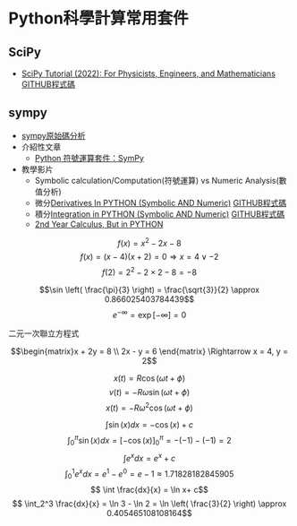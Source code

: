 # Python科學計算常用套件

## SciPy
- [SciPy Tutorial (2022): For Physicists, Engineers, and Mathematicians](https://www.youtube.com/watch?v=jmX4FOUEfgU&list=PLkdGijFCNuVm4IfZlsZPEt4fPJHfl-0g5&index=3&t=731s)  [GITHUB程式碼](https://github.com/lukepolson/youtube_channel/blob/main/Python%20Tutorial%20Series/scipy_essentials.ipynb)


## sympy
- [sympy原始碼分析](https://github.com/sympy/sympy/tree/master/sympy)
- 介紹性文章
  - [Python 符號運算套件：SymPy](https://hackmd.io/@yizhewang/Syj4ncoCm?type=view)
- 教學影片
  - Symbolic calculation/Computation(符號運算) vs Numeric Analysis(數值分析)
  - 微分[Derivatives In PYTHON (Symbolic AND Numeric)](https://www.youtube.com/watch?v=DeeoiE22bZ8) [GITHUB程式碼](https://github.com/lukepolson/youtube_channel/blob/main/Python%20Tutorial%20Series/derivatives1.ipynb)
  - 積分[Integration in PYTHON (Symbolic AND Numeric)](https://www.youtube.com/watch?v=2I44Y9hfQ4Q&t=191s)  [GITHUB程式碼](https://github.com/lukepolson/youtube_channel/blob/main/Python%20Tutorial%20Series/integrals1.ipynb)
  - [2nd Year Calculus, But in PYTHON](https://www.youtube.com/watch?v=Teb28OFMVFc)

$$f(x) = x^2 - 2x -8$$
$$f(x) = (x-4)(x+2) = 0 \Rightarrow x = 4 \vee -2$$
$$f(2) = 2^2 - 2 \times 2 -8 = -8$$


$$\sin \left( \frac{\pi}{3} \right) = \frac{\sqrt{3}}{2} \approx 0.866025403784439$$
$$e^{-\infty} = \exp[-\infty] = 0$$


二元一次聯立方程式

$$\begin{matrix}x + 2y = 8 \\ 2x - y = 6 \end{matrix} \Rightarrow x = 4, y = 2$$

$$x(t) = R \cos(\omega t + \phi)$$
$$v(t) = -R \omega \sin(\omega t + \phi)$$
$$x(t) = -R \omega^2 \cos(\omega t + \phi)$$


$$ \int \sin(x) dx = -\cos(x) + c$$
$$ \int_0^{\pi} \sin(x) dx = \left [ -\cos(x) \right ]_0^{\pi} = -(-1) - (-1) = 2$$
$$ \int e^x dx = e^x + c$$
$$ \int_0^1 e^x dx = e^1 - e^0 = e - 1 \approx 1.71828182845905$$
$$ \int \frac{dx}{x} = \ln x+ c$$
$$ \int_2^3 \frac{dx}{x} = \ln 3 - \ln 2 = \ln \left( \frac{3}{2} \right) \approx 0.405465108108164$$
